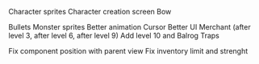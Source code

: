 Character sprites
Character creation screen
Bow

Bullets
Monster sprites
Better animation
Cursor
Better UI
Merchant (after level 3, after level 6, after level  9)
Add level 10 and Balrog
Traps  

Fix component position with parent view
Fix inventory limit and strenght